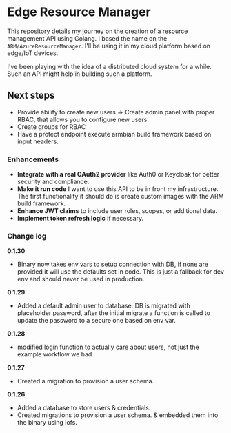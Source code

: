 # Edge Resource Manager

This repository details my journey on the creation of a resource management API using Golang. I based the name on the ``ARM/AzureResourceManager``. I'll be using it in my cloud platform based on edge/IoT devices.  

[//]: # (But why reinvent the wheel and create the API from scratch? Because I want to learn how you make one and most importantly how you would scale such an endeavour. If Edge Cloud ever becomes a thing I'll hire some russians to do it for me until then I need to grasp all the concepts and layers involved.)

I've been playing with the idea of a distributed cloud system for a while. Such an API might help in building such a platform.

## Next steps


- Provide ability to create new users => Create admin panel with proper RBAC, that allows you to configure new users.
- Create groups for RBAC
- Have a protect endpoint execute armbian build framework based on input headers.


### Enhancements
- **Integrate with a real OAuth2 provider** like Auth0 or Keycloak for better security and compliance.
- **Make it run code** I want to use this API to be in front my infrastructure. The first functionality it should do is create custom images with the ARM build framework.
- **Enhance JWT claims** to include user roles, scopes, or additional data.
- **Implement token refresh logic** if necessary.


### Change log

**0.1.30**
- Binary now takes env vars to setup connection with DB, if none are provided it will use the defaults set in code. This is just a fallback for dev env and should never be used in production.

**0.1.29**
- Added a default admin user to database. DB is migrated with placeholder password, after the initial migrate a function is called to update the password to a secure one based on env var.

**0.1.28**
- modified login function to actually care about users, not just the example workflow we had

**0.1.27**
- Created a migration to provision a user schema.

**0.1.26**
- Added a database to store users & credentials.
- Created migrations to provision a user schema. & embedded them into the binary using iofs.
